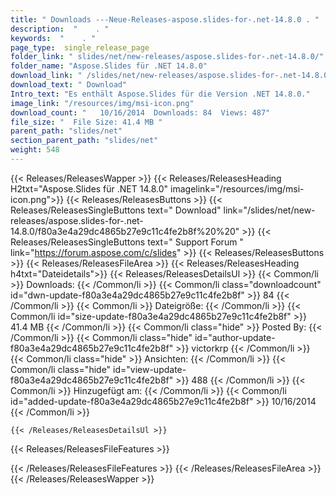 ```yaml
---
title: " Downloads ---Neue-Releases-aspose.slides-for-.net-14.8.0 . "
description:  "    . " 
keywords:  "    . " 
page_type:  single_release_page
folder_link: " slides/net/new-releases/aspose.slides-for-.net-14.8.0/"
folder_name: "Aspose.Slides für .NET 14.8.0"
download_link: " /slides/net/new-releases/aspose.slides-for-.net-14.8.0/f80a3e4a29dc4865b27e9c11c4fe2b8f"
download_text: " Download"
Intro_text: "Es enthält Aspose.Slides für die Version .NET 14.8.0."
image_link: "/resources/img/msi-icon.png"
download_count: "   10/16/2014  Downloads: 84  Views: 487"
file_size: "  File Size: 41.4 MB "
parent_path: "slides/net"
section_parent_path: "slides/net"
weight: 548
---
```


{{< Releases/ReleasesWapper >}}
  {{< Releases/ReleasesHeading H2txt="Aspose.Slides für .NET 14.8.0" imagelink="/resources/img/msi-icon.png">}}
  {{< Releases/ReleasesButtons >}}
    {{< Releases/ReleasesSingleButtons text=" Download" link="/slides/net/new-releases/aspose.slides-for-.net-14.8.0/f80a3e4a29dc4865b27e9c11c4fe2b8f%20%20" >}}
    {{< Releases/ReleasesSingleButtons text=" Support Forum " link="https://forum.aspose.com/c/slides" >}}
  {{< Releases/ReleasesButtons >}}
  {{< Releases/ReleasesFileArea >}}
    {{< Releases/ReleasesHeading h4txt="Dateidetails">}}
    {{< Releases/ReleasesDetailsUl >}}
            {{< Common/li >}} Downloads: {{< /Common/li >}}
      {{< Common/li class="downloadcount" id="dwn-update-f80a3e4a29dc4865b27e9c11c4fe2b8f" >}} 84 {{< /Common/li >}}
      {{< Common/li >}} Dateigröße: {{< /Common/li >}}
      {{< Common/li id="size-update-f80a3e4a29dc4865b27e9c11c4fe2b8f" >}} 41.4 MB {{< /Common/li >}} 
      {{< Common/li  class="hide" >}} Posted By: {{< /Common/li >}} 
      {{< Common/li class="hide" id="author-update-f80a3e4a29dc4865b27e9c11c4fe2b8f" >}} victorkrp {{< /Common/li >}}
      {{< Common/li class="hide" >}} Ansichten: {{< /Common/li >}}
      {{< Common/li class="hide" id="view-update-f80a3e4a29dc4865b27e9c11c4fe2b8f" >}} 488 {{< /Common/li >}}
      {{< Common/li >}} Hinzugefügt am: {{< /Common/li >}}
      {{< Common/li id="added-update-f80a3e4a29dc4865b27e9c11c4fe2b8f" >}} 10/16/2014 {{< /Common/li >}} 

    {{< /Releases/ReleasesDetailsUl >}}

  {{< Releases/ReleasesFileFeatures >}}
      
  {{< /Releases/ReleasesFileFeatures >}}
 {{< /Releases/ReleasesFileArea >}}
{{< /Releases/ReleasesWapper >}}



